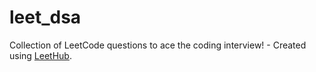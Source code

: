 # leet_dsa
Collection of LeetCode questions to ace the coding interview! - Created using [LeetHub](https://github.com/QasimWani/LeetHub).
